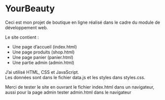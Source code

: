 # YourBeauty

Ceci est mon projet de boutique en ligne réalisé dans le cadre du module de développement web.

Le site contient :
- Une page d’accueil (index.html)
- Une page produits (shop.html)
- Une page panier (panier.html)
- Une partie admin (admin.html)

J’ai utilisé HTML, CSS et JavaScript.  
Les données sont dans le fichier data.js et les styles dans styles.css.

Merci de tester le site en ouvrant le fichier index.html dans un navigateur, aussi pour la page admin tester admin.html dans le navigateur
